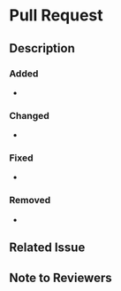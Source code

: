 # Pull Request

## Description

<!-- Provide a brief description of the changes in this PR -->

### Added
- <!-- List new features added in this PR -->

### Changed
- <!-- List changes made in this PR -->

### Fixed
- <!-- List bugs fixed in this PR -->

### Removed
- <!-- List features removed in this PR -->

## Related Issue
<!-- If this PR addresses a specific issue, please provide the issue number here -->

## Note to Reviewers
<!-- Any special instructions for reviewers, such as testing steps or areas of focus -->